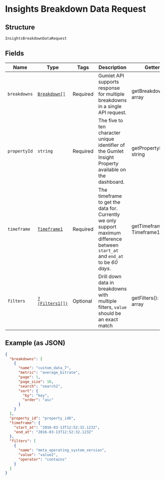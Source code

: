 
# Insights Breakdown Data Request

## Structure

`InsightsBreakdownDataRequest`

## Fields

| Name | Type | Tags | Description | Getter | Setter |
|  --- | --- | --- | --- | --- | --- |
| `breakdowns` | [`Breakdown[]`](../../doc/models/breakdown.md) | Required | Gumlet API supports response for multiple breakdowns in a single API request. | getBreakdowns(): array | setBreakdowns(array breakdowns): void |
| `propertyId` | `string` | Required | The five to ten character unique identifier of the Gumlet Insight Property available on the dashboard. | getPropertyId(): string | setPropertyId(string propertyId): void |
| `timeframe` | [`Timeframe1`](../../doc/models/timeframe-1.md) | Required | The timeframe to get the data for. Currently we only support maximum difference between `start_at` and `end_at` to be *60 days*. | getTimeframe(): Timeframe1 | setTimeframe(Timeframe1 timeframe): void |
| `filters` | [`?(Filters1[])`](../../doc/models/filters-1.md) | Optional | Drill down data in breakdowns with multiple filters, `value` should be an exact match | getFilters(): ?array | setFilters(?array filters): void |

## Example (as JSON)

```json
{
  "breakdowns": [
    {
      "name": "custom_data_7",
      "metric": "average_bitrate",
      "page": 1,
      "page_size": 10,
      "search": "search2",
      "sort": {
        "by": "key",
        "order": "asc"
      }
    }
  ],
  "property_id": "property_id6",
  "timeframe": {
    "start_at": "2016-03-13T12:52:32.123Z",
    "end_at": "2016-03-13T12:52:32.123Z"
  },
  "filters": [
    {
      "name": "meta_operating_system_version",
      "value": "value2",
      "operator": "contains"
    }
  ]
}
```

